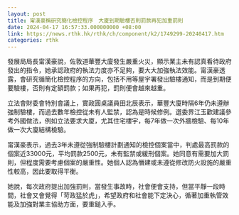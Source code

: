 ```yaml
---
layout: post
title: 甯漢豪稱研究簡化檢控程序　大廈到期驗樓否則罰款再犯加重罰則
date: 2024-04-17 16:57:33.000000000 +08:00
link: https://news.rthk.hk/rthk/ch/component/k2/1749299-20240417.htm
categories: rthk
---
```


發展局局長甯漢豪說，佐敦道華豐大廈發生嚴重火災，顯示業主未有認真看待政府發出的指令，她承認政府的執法力度亦不足夠，要大大加強執法效能。甯漢豪透露，會研究循簡化檢控程序的方向，包括不用等屋宇署發出驗樓通知，而是到期便要驗樓，否則有定額罰款；如果再犯，罰則便會越來越重。

立法會財委會特別會議上，實政圓桌議員田北辰表示，華豐大廈時隔6年仍未遵辦強制驗樓，而過去數年檢控從未有人監禁，認為是時候修例。選委界江玉歡建議參考外國做法，例如立法要求大廈，尤其住宅樓宇，每7年做一次外牆檢驗、每10年做一次大廈結構檢驗。

甯漢豪表示，過去3年未遵從強制驗樓計劃通知的檢控個案當中，判處最高罰款的個案近33000元，平均罰款2500元，未有監禁或緩刑個案。她同意有需要加大罰則，但程度需要考慮個案的嚴重性。她個人認為僭建或未遵從修改防火設施的嚴重性較高，因此要取得平衡。

她說，每次政府提出加強罰則，當發生事故時，社會便會支持，但當平靜一段時間，社會又會覺得「苛政猛於虎」，希望政府和社會能下定決心，循著加重執管效能及加強對業主協助方面，要重鎚入手。
